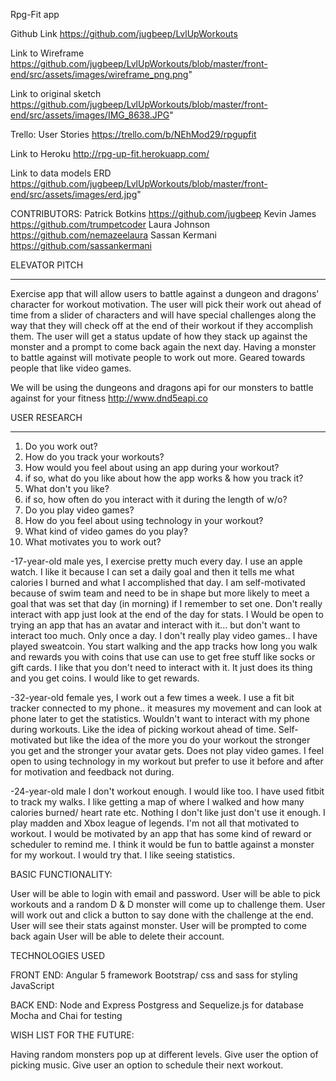 Rpg-Fit app

Github Link
https://github.com/jugbeep/LvlUpWorkouts

Link to Wireframe
https://github.com/jugbeep/LvlUpWorkouts/blob/master/front-end/src/assets/images/wireframe_png.png"


Link to original sketch
https://github.com/jugbeep/LvlUpWorkouts/blob/master/front-end/src/assets/images/IMG_8638.JPG"


Trello: User Stories
https://trello.com/b/NEhMod29/rpgupfit

Link to Heroku
http://rpg-up-fit.herokuapp.com/

Link to data models ERD
https://github.com/jugbeep/LvlUpWorkouts/blob/master/front-end/src/assets/images/erd.jpg" 

CONTRIBUTORS: 
Patrick Botkins https://github.com/jugbeep
Kevin James https://github.com/trumpetcoder
Laura Johnson https://github.com/nemazeelaura
Sassan Kermani https://github.com/sassankermani


ELEVATOR PITCH
****************************************************************************

Exercise app that will allow users to battle against a dungeon and dragons' character for workout motivation. The user will pick their work out ahead of time from a slider of characters and will have special challenges along the way that they will check off at the end of their workout if they accomplish them. The user will get a status update of how they stack up against the monster and a prompt to come back again the next day. Having a monster to battle against will motivate people to work out more. Geared towards people that like video games.

We will be using the dungeons and dragons api for our monsters to battle against for your fitness
http://www.dnd5eapi.co

USER RESEARCH
****************************************************************************
1. Do you work out?
2. How do you track your workouts?
3. How would you feel about using an app during your workout?
4. if so, what do you like about how the app works & how you track it?
5. What don't you like?
6. if so, how often do you interact with it during the length of w/o?
7. Do you play video games?
8. How do you feel about using technology in your workout?
9. What kind of video games do you play?
10. What motivates you to work out?

 -17-year-old male
  yes, I exercise pretty much every day.
  I use an apple watch. I like it because I can set a daily goal and then it tells me what calories I burned and what I accomplished that day.
  I am self-motivated because of swim team and need to be in shape but more likely to meet a goal that was set that day (in morning) if I remember to set one.
  Don't really interact with app just look at the end of the day for stats.
  I Would be open to trying an app that has an avatar and interact with it... but don't want to interact too much. Only once a day.
  I don't really play video games.. I have played sweatcoin. You start walking and the app tracks how long you walk and rewards you with coins that use can use to get free stuff like socks or gift cards. I like that you don't need to interact with it. It just does its thing and you get coins. 
  I would like to get rewards. 

  -32-year-old female
  yes, I work out a few times a week.
  I use a fit bit tracker connected to my phone.. it measures my movement and can look at phone later to get the statistics.
  Wouldn't want to interact with my phone during workouts. Like the idea of picking workout ahead of time.
  Self-motivated but like the idea of the more you do your workout the stronger you get and the stronger your avatar gets.
  Does not play video games.
  I feel open to using technology in my workout but prefer to use it before and after for motivation and feedback not during.

  -24-year-old male
  I don't workout enough. I would like too.
  I have used fitbit to track my walks.
  I like getting a map of where I walked and how many calories burned/ heart rate etc.
  Nothing I don't like just don't use it enough.
  I play madden and Xbox league of legends.
  I'm not all that motivated to workout. I would be motivated by an app that has some kind of reward or scheduler to remind me.
  I think it would be fun to battle against a monster for my workout. I would try that.
  I like seeing statistics.


BASIC FUNCTIONALITY:

User will be able to login with email and password.
User will be able to pick workouts and a random D & D monster will come up to challenge them.
User will work out and click a button to say done with the challenge at the end.
User will see their stats against monster.
User will be prompted to come back again 
User will be able to delete their account.


TECHNOLOGIES USED

FRONT END:
Angular 5 framework
Bootstrap/ css and sass for styling
JavaScript

BACK END:
Node and Express
Postgress and Sequelize.js for database
Mocha and Chai for testing


WISH LIST FOR THE FUTURE:

Having random monsters pop up at different levels. Give user the option of picking music.
Give user an option to schedule their next workout.
